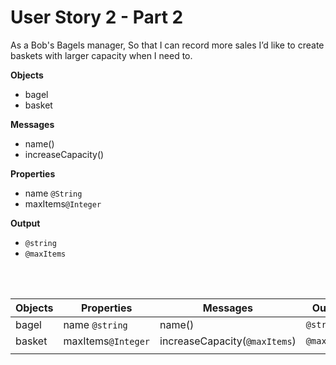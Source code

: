 # User Story 2 - Part 2


As a Bob's Bagels manager,
So that I can record more sales
I’d like to create baskets with larger capacity when I need to.

**Objects**
- bagel
- basket
  
  

**Messages**

- name()
- increaseCapacity()
 
**Properties**

- name `@String`
- maxItems`@Integer`
  
**Output**

- `@string`
- `@maxItems` 
  
<br><br>

| Objects | Properties         | Messages                      | Output      |
| ------- | ------------------ | ----------------------------- | ----------- |
| bagel   | name `@string`     | name()                        | `@string`   |
| basket  | maxItems`@Integer` | increaseCapacity(`@maxItems`) | `@maxItems` |
|         |                    |